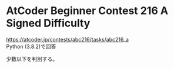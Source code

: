 # AtCoder Beginner Contest 216 A Signed Difficulty  
https://atcoder.jp/contests/abc216/tasks/abc216_a  
Python (3.8.2)で回答  

少数以下を判別する。
